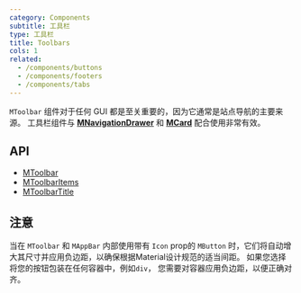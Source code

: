 ```yaml
---
category: Components
subtitle: 工具栏
type: 工具栏
title: Toolbars
cols: 1
related:
  - /components/buttons
  - /components/footers
  - /components/tabs
---
```


`MToolbar` 组件对于任何 GUI 都是至关重要的，因为它通常是站点导航的主要来源。 工具栏组件与 [**MNavigationDrawer**](/components/navigation-drawers) 和 [**MCard**](/components/cards) 配合使用非常有效。

## API

- [MToolbar](/api/MToolbar)
- [MToolbarItems](/api/MToolbarItems)
- [MToolbarTitle](/api/MToolbarTitle)

## 注意

<!--alert:warning-->
当在 `MToolbar` 和 `MAppBar` 内部使用带有 `Icon` prop的 `MButton` 时，它们将自动增大其尺寸并应用负边距，以确保根据Material设计规范的适当间距。
如果您选择将您的按钮包装在任何容器中，例如`div`， 您需要对容器应用负边距，以便正确对齐。
<!--/alert:warning-->